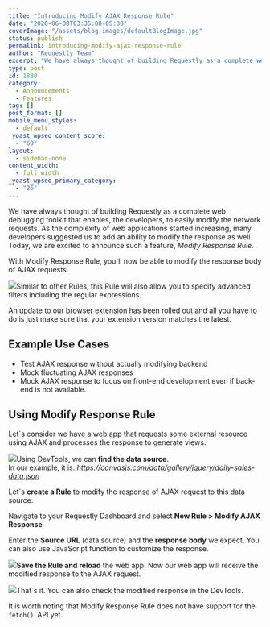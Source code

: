 ```yaml
---
title: "Introducing Modify AJAX Response Rule"
date: "2020-06-08T03:35:00+05:30"
coverImage: "/assets/blog-images/defaultBlogImage.jpg"
status: publish
permalink: introducing-modify-ajax-response-rule
author: "Requestly Team"
excerpt: "We have always thought of building Requestly as a complete web debugging toolkit that enables, the developers, to easily modify the network requests. As the complexity of web applications started increasing, many developers suggested us to add an ability to modify the response as well"
type: post
id: 1880
category:
  - Announcements
  - Features
tag: []
post_format: []
mobile_menu_styles:
  - default
_yoast_wpseo_content_score:
  - "60"
layout:
  - sidebar-none
content_width:
  - full_width
_yoast_wpseo_primary_category:
  - "26"
---
```


We have always thought of building Requestly as a complete web debugging toolkit that enables, the developers, to easily modify the network requests. As the complexity of web applications started increasing, many developers suggested us to add an ability to modify the response as well. Today, we are excited to announce such a feature, _Modify Response Rule_.

With Modify Response Rule, you`ll now be able to modify the response body of AJAX requests.

<span class="wp-block-image size-large">![](https://requestly.io/assets/images/requestly-modify-response-rule.gif)</span>Similar to other Rules, this Rule will also allow you to specify advanced filters including the regular expressions.

An update to our browser extension has been rolled out and all you have to do is just make sure that your extension version matches the latest.

## Example Use Cases

- Test AJAX response without actually modifying backend
- Mock fluctuating AJAX responses
- Mock AJAX response to focus on front-end development even if back-end is not available.

## Using Modify Response Rule

Let`s consider we have a web app that requests some external resource using AJAX and processes the response to generate views.

![](/assets/blog-images/regular-response.png)Using DevTools, we can **find the data source**.  
In our example, it is: *https://canvasjs.com/data/gallery/jquery/daily-sales-data.json*

Let`s **create a Rule** to modify the response of AJAX request to this data source.

Navigate to your Requestly Dashboard and select **New Rule &gt; Modify AJAX Response**

Enter the **Source URL** (data source) and the **response body** we expect. You can also use JavaScript function to customize the response.

![](/assets/blog-images/rule-settings.png)**Save the Rule and reload** the web app. Now our web app will receive the modified response to the AJAX request.

![](/assets/blog-images/modified-response.png)That`s it. You can also check the modified response in the DevTools.

It is worth noting that Modify Response Rule does not have support for the `fetch() `API yet.
